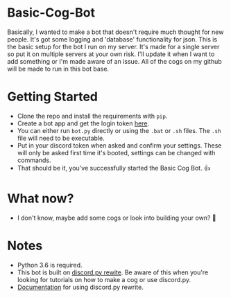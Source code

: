 # Basic-Cog-Bot

Basically, I wanted to make a bot that doesn't require much thought for new people. It's got some logging and 'database' functionality for json. This is the basic setup for the bot I run on my server. It's made for a single server so put it on multiple servers at your own risk. I'll update it when I want to add something or I'm made aware of an issue. All of the cogs on my github will be made to run in this bot base.

# Getting Started
- Clone the repo and install the requirements with `pip`.
- Create a bot app and get the login token [here](https://discordapp.com/developers/applications/).
- You can either run `bot.py` directly or using the `.bat` or `.sh` files. The `.sh` file will need to be executable.
- Put in your discord token when asked and confirm your settings. These will only be asked first time it's booted, settings can be changed with commands.
- That should be it, you've successfully started the Basic Cog Bot. 👍

# What now?
- I don't know, maybe add some cogs or look into building your own? 🤷‍

# Notes
- Python 3.6 is required.
- This bot is built on [discord.py rewite](https://github.com/Rapptz/discord.py). Be aware of this when you're looking for tutorials on how to make a cog or use discord.py.
- [Documentation](https://discordpy.readthedocs.io/en/latest/) for using discord.py rewrite.
